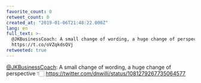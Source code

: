 ```yaml
---
favorite_count: 0
retweet_count: 0
created_at: "2019-01-06T21:48:22.000Z"
lang: en
full_text: >-
  @JKBusinessCoach: A small change of wording, a huge change of perspective 👇🏻
  https://t.co/oVZqkdsQVj
retweeted: true
---
```


[@JKBusinessCoach](https://twitter.com/JKBusinessCoach): A small change of
wording, a huge change of perspective 👇🏻
<https://twitter.com/dnwilli/status/1081279267735064577>
